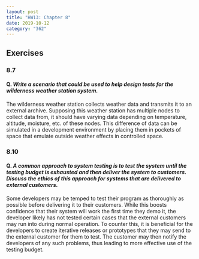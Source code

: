 ```yaml
---
layout: post
title: "HW13: Chapter 8"
date: 2019-10-12
category: "362"
---
```


## Exercises

### 8.7
#### Q. *Write a scenario that could be used to help design tests for the wilderness weather station system.*

The wilderness weather station collects weather data and transmits it to an external archive. Supposing this weather station has multiple nodes to collect data from, it should have varying data depending on temperature, altitude, moisture, etc. of these nodes. This difference of data can be simulated in a development environment by placing them in pockets of space that emulate outside weather effects in controlled space.

### 8.10
#### Q. *A common approach to system testing is to test the system until the testing budget is exhausted and then deliver the system to customers. Discuss the ethics of this approach for systems that are delivered to external customers.*

Some developers may be temped to test their program as thoroughly as possible before delivering it to their customers. While this boosts confidence that their system will work the first time they demo it, the developer likely has not tested certain cases that the external customers may run into during normal operation. To counter this, it is beneficial for the developers to create iterative releases or prototypes that they may send to the external customer for them to test. The customer may then notify the developers of any such problems, thus leading to more effective use of the testing budget.
